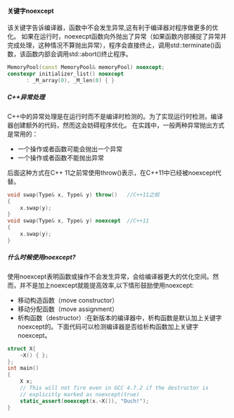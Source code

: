#### 关键字noexcept

该关键字告诉编译器，函数中不会发生异常,这有利于编译器对程序做更多的优化。
如果在运行时，noexecpt函数向外抛出了异常（如果函数内部捕捉了异常并完成处理，这种情况不算抛出异常），程序会直接终止，调用std::terminate()函数，该函数内部会调用std::abort()终止程序。

```c++
MemoryPool(const MemoryPool& memoryPool) noexcept;
constexpr initializer_list() noexcept
      : _M_array(0), _M_len(0) { }
```

##### C++异常处理

C++中的异常处理是在运行时而不是编译时检测的。为了实现运行时检测，编译器创建额外的代码，然而这会妨碍程序优化。
在实践中，一般两种异常抛出方式是常用的：

- 一个操作或者函数可能会抛出一个异常
- 一个操作或者函数不能抛出异常

后面这种方式在C++ 11之前常使用throw()表示，在C++11中已经被noexcept代替。

```c++
void swap(Type& x, Type& y) throw()   //C++11之前
{
	x.swap(y);
}
void swap(Type& x, Type& y) noexcept  //C++11
{
	x.swap(y);
}
```

##### 什么时候使用noexcept?

使用noexcept表明函数或操作不会发生异常，会给编译器更大的优化空间。然而，并不是加上noexcept就能提高效率,以下情形鼓励使用noexcept:

- 移动构造函数（move constructor）
- 移动分配函数（move assignment）
- 析构函数（destructor）:在新版本的编译器中，析构函数是默认加上关键字noexcept的。下面代码可以检测编译器是否给析构函数加上关键字noexcept。

```c++
struct X{
	~X() { };
};   
int main()
{
	X x;
	// This will not fire even in GCC 4.7.2 if the destructor is
	// explicitly marked as noexcept(true)
	static_assert(noexcept(x.~X()), "Ouch!");
}
```

